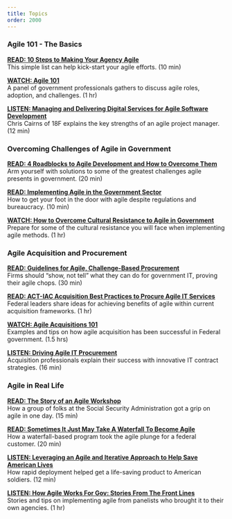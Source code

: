 ```yaml
---
title: Topics
order: 2000
---
```


### Agile 101 - The Basics

**[READ: 10 Steps to Making Your Agency Agile](http://www.nextgov.com/technology-news/tech-insider/2016/02/10-steps-making-your-agency-agile/126096/)**  
This simple list can help kick-start your agile efforts. (10 min)

**[WATCH: Agile 101](https://www.youtube.com/watch?v=BJ7QzG33DK0&t=85s&list=PL6vVv5oPHplQ8BElUYxyKdrVWuh7rNMRu&index=1)**  
A panel of government professionals gathers to discuss agile roles, adoption, and challenges. (1 hr)

**[LISTEN: Managing and Delivering Digital Services for Agile Software Development](https://www.fai.gov/media_library/items/show/92)**  
Chris Cairns of 18F explains the key strengths of an agile project manager. (12 min)

### Overcoming Challenges of Agile in Government

**[READ: 4 Roadblocks to Agile Development and How to Overcome Them](http://www.govtech.com/local/4-Roadblocks-to-Agile-Development-and-How-to-Overcome-Them.html)**  
Arm yourself with solutions to some of the greatest challenges agile presents in government. (20 min)

**[READ: Implementing Agile in the Government Sector](https://www.scrumalliance.org/community/articles/2016/january/implementing-agile-%E2%80%93-scrum-methodologies-in-govern)**  
How to get your foot in the door with agile despite regulations and bureaucracy. (10 min)

**[WATCH: How to Overcome Cultural Resistance to Agile in Government](https://www.youtube.com/watch?v=yFY7QrJtWww)**  
Prepare for some of the cultural resistance you will face when implementing agile methods. (1 hr)

### Agile Acquisition and Procurement

**[READ: Guidelines for Agile, Challenge-Based Procurement](https://hackernoon.com/guidelines-for-agile-challenge-based-procurement-4531ff335422#.nnau0ye4x)**  
Firms should “show, not tell” what they can do for government IT, proving their agile chops. (30 min)

**[READ: ACT-IAC Acquisition Best Practices to Procure Agile IT Services](https://www.actiac.org/system/files/Best%20Practices%20to%20Procure%20Agile%20IT%20Services%20-%20ET%20SIG%2003-2014.pdf)**  
Federal leaders share ideas for achieving benefits of agile within current acquisition frameworks. (1 hr)

**[WATCH: Agile Acquisitions 101](https://www.fai.gov/media_library/items/show/81)**  
Examples and tips on how agile acquisition has been successful in Federal government. (1.5 hrs)

**[LISTEN: Driving Agile IT Procurement](https://www.fai.gov/media_library/items/show/80)**  
Acquisition professionals explain their success with innovative IT contract strategies. (16 min)

### Agile in Real Life

**[READ: The Story of an Agile Workshop](https://18f.gsa.gov/2015/02/11/a-story-of-an-agile-workshop/)**  
How a group of folks at the Social Security Administration got a grip on agile in one day. (15 min)

**[READ: Sometimes It Just May Take A Waterfall To Become Agile](https://www.scrumalliance.org/community/articles/2013/november/success-story-sometimes-it-just-may-take-a-waterfa)**  
How a waterfall-based program took the agile plunge for a federal customer. (20 min)

**[LISTEN: Leveraging an Agile and Iterative Approach to Help Save American Lives](https://www.fai.gov/media_library/items/show/88)**  
How rapid deployment helped get a life-saving product to American soldiers. (12 min)

**[LISTEN: How Agile Works For Gov: Stories From The Front Lines](https://soundcloud.com/user-844078504/how-agile-works-for-gov-stories-from-the-front-lines)**  
Stories and tips on implementing agile from panelists who brought it to their own agencies. (1 hr)

